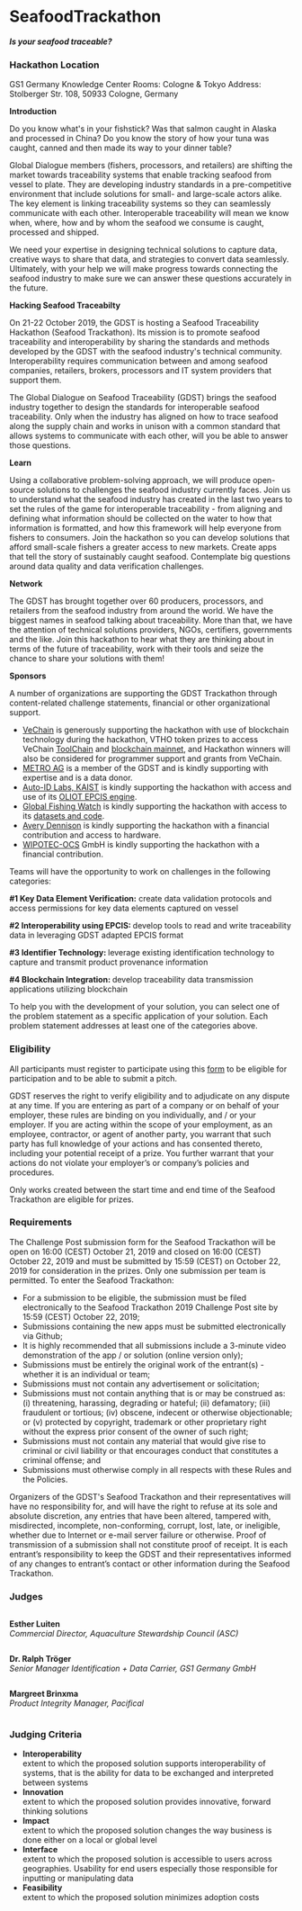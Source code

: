 # SeafoodTrackathon
  <p><strong><em>Is your seafood traceable?</em></strong></p>
  
### Hackathon Location

<p>GS1 Germany Knowledge Center Rooms: Cologne & Tokyo
Address:
Stolberger Str. 108, 50933 Cologne, Germany</p>


<p><strong>Introduction</strong></p>
<p>Do you know what's in your fishstick? Was that salmon caught in Alaska and processed in China? Do you know the story of how your tuna was caught, canned and then made its way to your dinner table?</p>
<p>Global Dialogue members (fishers, processors, and retailers) are shifting the market towards traceability systems that enable tracking seafood from vessel to plate. They are developing industry standards in a pre-competitive environment that include solutions for small- and large-scale actors alike. The key element is linking traceability systems so they can seamlessly communicate with each other. Interoperable traceability will mean we know when, where, how and by whom the seafood we consume is caught, processed and shipped.</p>
<p>We need your expertise in designing technical solutions to capture data, creative ways to share that data, and strategies to convert data seamlessly. Ultimately, with your help we will make progress towards connecting the seafood industry to make sure we can answer these questions accurately in the future.</p>
<p><strong>Hacking Seafood Traceabilty</strong></p>
<p>On 21-22 October 2019, the GDST is hosting a Seafood Traceability Hackathon (Seafood Trackathon). Its mission is to promote seafood traceability and interoperability by sharing the standards and methods developed by the GDST with the seafood industry's technical community. Interoperability requires communication between and among seafood companies, retailers, brokers, processors and IT system providers that support them.</p>

<p>The Global Dialogue on Seafood Traceability (GDST) brings the seafood industry together to design the standards for interoperable seafood traceability. Only when the industry has aligned on how to trace seafood along the supply chain and works in unison with a common standard that allows systems to communicate with each other, will you be able to answer those questions.</p>

<p><strong>Learn</strong></p>
<p>Using a collaborative problem-solving approach, we will produce open-source solutions to challenges the seafood industry currently faces. Join us to understand what the seafood industry has created in the last two years to set the rules of the game for interoperable traceability - from aligning and defining what information should be collected on the water to how that information is formatted, and how this framework will help everyone from fishers to consumers. Join the hackathon so you can develop solutions that afford small-scale fishers a greater access to new markets. Create apps that tell the story of sustainably caught seafood. Contemplate big questions around data quality and data verification challenges.</p>
<p><strong>Network</strong></p>
<p>The GDST has brought together over 60 producers, processors, and retailers from the seafood industry from around the world. We have the biggest names in seafood talking about traceability. More than that, we have the attention of technical solutions providers, NGOs, certifiers, governments and the like. Join this hackathon to hear what they are thinking about in terms of the future of traceability, work with their tools and seize the chance to share your solutions with them!</p>
<p><strong>Sponsors</strong></p>
<p>A number of organizations are supporting the GDST Trackathon through content-related challenge statements, financial or other organizational support. </p>
<ul>
<li>
<a href="https://www.vechain.com/">VeChain</a> is generously supporting the hackathon with use of blockchain technology during the hackathon, VTHO token prizes to access VeChain <a href="https://www.vechain.com/product/toolchain">ToolChain</a> and <a href="https://www.vechain.org/">blockchain mainnet</a>, and Hackathon winners will also be considered for programmer support and grants from VeChain. </li>
<li>
<a href="https://www.metroag.de/en" target="_blank" rel="noopener">METRO AG</a> is a member of the GDST and is kindly supporting with expertise and is a data donor.</li>
<li>
<a href="https://sites.google.com/a/resl.kaist.ac.kr/auto-id-lab-korea/" target="_blank" rel="noopener">Auto-ID Labs, KAIST</a> is kindly supporting the hackathon with access and use of its <a href="https://github.com/JaewookByun/epcis" target="_blank" rel="noopener">OLIOT EPCIS engine</a>.</li>
<li>
<a href="https://globalfishingwatch.org" target="_blank" rel="noopener">Global Fishing Watch</a> is kindly supporting the hackathon with access to its <a href="https://globalfishingwatch.org/datasets-and-code/">datasets and code</a>.</li>
<li>
<a href="https://www.averydennison.com/en/home.html" target="_blank" rel="noopener">Avery Dennison</a> is kindly supporting the hackathon with a financial contribution and access to hardware.</li>
<li>
<a href="https://www.wipotec-ocs.com/us/" target="_blank" rel="noopener">WIPOTEC-OCS</a> GmbH is kindly supporting the hackathon with a financial contribution.</li>
</ul>


<p>Teams will have the opportunity to work on challenges in the following categories:</p>
<p><strong>#1 Key Data Element Verification:</strong> create data validation protocols and access permissions for key data elements captured on vessel</p>
<p><strong>#2 Interoperability using EPCIS: </strong>develop tools to read and write traceability data in leveraging GDST adapted EPCIS format </p>
<p><strong>#3 Identifier Technology: </strong>leverage existing identification technology to capture and transmit product provenance information</p>
<p><strong>#4 Blockchain Integration: </strong>develop traceability data transmission applications utilizing blockchain</p>

<p>To help you with the development of your solution, you can select one of the problem statement as a specific application of your solution. Each problem statement addresses at least one of the categories above.</p>


  <article id="challenge-requirements">
      <div class="section-title bold">
        <h3 class="subheader section-title-left">
          Eligibility
        </h3>
        <span class="section-title-line"></span>
      </div>


<div>
<p>All participants must register to participate using this <a href="https://traceability-dialogue.org/gdst-news-2/gdst-seafood-traceability-hackathon-2" target="_blank" rel="noopener">form</a> to be eligible for participation and to be able to submit a pitch.</p>
<p>GDST reserves the right to verify eligibility and to adjudicate on any dispute at any time. If you are entering as part of a company or on behalf of your employer, these rules are binding on you individually, and / or your employer. If you are acting within the scope of your employment, as an employee, contractor, or agent of another party, you warrant that such party has full knowledge of your actions and has consented thereto, including your potential receipt of a prize. You further warrant that your actions do not violate your employer’s or company’s policies and procedures.</p>
<p>Only works created between the start time and end time of the Seafood Trackathon are eligible for prizes.</p>
      </div>
    </article>

  <article id="challenge-requirements">
      <div class="section-title bold">
        <h3 class="subheader section-title-left">
          Requirements
        </h3>
        <span class="section-title-line"></span>
      </div>

  <div>
  <p>The Challenge Post submission form for the Seafood Trackathon will be open on 16:00 (CEST) October 21, 2019 and closed on 16:00 (CEST) October 22, 2019 and must be submitted by 15:59 (CEST) on October 22, 2019 for consideration in the prizes. Only one submission per team is permitted. To enter the Seafood Trackathon:</p>
<ul>
<li>For a submission to be eligible, the submission must be filed electronically to the Seafood Trackathon 2019 Challenge Post site by 15:59 (CEST) October 22, 2019;</li>
<li>Submissions containing the new apps must be submitted electronically via Github;</li>
<li>It is highly recommended that all submissions include a 3-minute video demonstration of the app / or solution (online version only);</li>
<li>Submissions must be entirely the original work of the entrant(s) - whether it is an individual or team;</li>
<li>Submissions must not contain any advertisement or solicitation;</li>
<li>Submissions must not contain anything that is or may be construed as: (i) threatening, harassing, degrading or hateful; (ii) defamatory; (iii) fraudulent or tortious; (iv) obscene, indecent or otherwise objectionable; or (v) protected by copyright, trademark or other proprietary right without the express prior consent of the owner of such right;</li>
<li>Submissions must not contain any material that would give rise to criminal or civil liability or that encourages conduct that constitutes a criminal offense; and</li>
<li>Submissions must otherwise comply in all respects with these Rules and the Policies.</li>
</ul>
<p>Organizers of the GDST's Seafood Trackathon and their representatives will have no responsibility for, and will have the right to refuse at its sole and absolute discretion, any entries that have been altered, tampered with, misdirected, incomplete, non-conforming, corrupt, lost, late, or ineligible, whether due to Internet or e-mail server failure or otherwise. Proof of transmission of a submission shall not constitute proof of receipt. It is each entrant’s responsibility to keep the GDST and their representatives informed of any changes to entrant’s contact or other information during the Seafood Trackathon.</p>
      </div>
    </article>

  
  <article id="judges">
  <div class="section-title bold">
    <h3 class="subheader section-title-left">
      Judges
    </h3>
    <span class="section-title-line"></span>
  </div>



  <div class="small-8 large-9 columns">
                <p>
                  <strong>Esther Luiten</strong><br>
                  <i>Commercial Director, Aquaculture Stewardship Council (ASC)</i>
                </p>
              </div>
            </div>
          </div>


<div class="small-8 large-9 columns">
                <p>
                  <strong>Dr. Ralph Tröger</strong><br>
                  <i>Senior Manager Identification + Data Carrier, GS1 Germany GmbH</i>
                </p>
              </div>
            </div>
          </div>
      </div>


<div class="small-8 large-9 columns">
      <p>
                  <strong>Margreet Brinxma</strong><br>
                  <i>Product Integrity Manager, Pacifical</i>
                </p>
              </div>
            </div>
          </div>
      </div>
  </div>
</article>

  <article id="judging-criteria">
  <div class="section-title bold">
    <h3 class="subheader section-title-left">
      Judging Criteria
    </h3>
    <span class="section-title-line"></span>
  </div>

  <ul class="no-bullet">
      <li>
        <strong>Interoperability</strong><br>
        extent to which the proposed solution supports interoperability of systems, that is the ability for data to be exchanged and interpreted between systems
      </li>
      <li>
        <strong>Innovation</strong><br>
        extent to which the proposed solution provides innovative, forward thinking solutions
      </li>
      <li>
        <strong>Impact</strong><br>
        extent to which the proposed solution changes the way business is done either on a local or global level
      </li>
      <li>
        <strong>Interface</strong><br>
        extent to which the proposed solution is accessible to users across geographies. Usability for end users especially those responsible for inputting or manipulating data
      </li>
      <li>
        <strong>Feasibility</strong><br>
        extent to which the proposed solution minimizes adoption costs
      </li>
  </ul>
</article>


